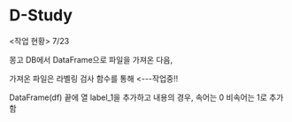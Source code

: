 # D-Study
<작업 현황>
7/23

몽고 DB에서 DataFrame으로 파일을 가져온 다음,

가져온 파일은 라벨링 검사 함수를 통해 <---작업중!!

DataFrame(df) 끝에 열 label_1을 추가하고 내용의 경우, 속어는 0 비속어는 1로 추가함
